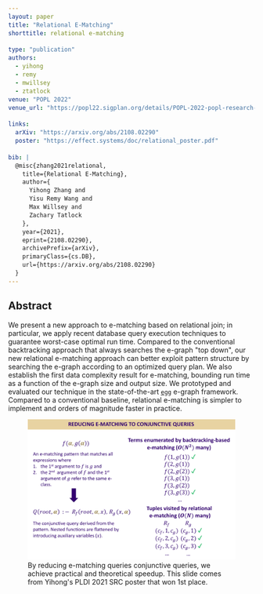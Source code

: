 ```yaml
---
layout: paper
title: "Relational E-Matching"
shorttitle: relational e-matching

type: "publication"
authors:
  - yihong
  - remy
  - mwillsey
  - ztatlock
venue: "POPL 2022"
venue_url: "https://popl22.sigplan.org/details/POPL-2022-popl-research-papers/35/Relational-E-Matching"

links:
  arXiv: "https://arxiv.org/abs/2108.02290"
  poster: "https://effect.systems/doc/relational_poster.pdf"

bib: |
  @misc{zhang2021relational,
    title={Relational E-Matching}, 
    author={
      Yihong Zhang and 
      Yisu Remy Wang and 
      Max Willsey and 
      Zachary Tatlock
    },
    year={2021},
    eprint={2108.02290},
    archivePrefix={arXiv},
    primaryClass={cs.DB},
    url={https://arxiv.org/abs/2108.02290}
  }
---
```


## Abstract

We present a new approach to e-matching based on relational join; 
in particular, we apply recent database query execution techniques to guarantee worst-case optimal run time.
Compared to the conventional backtracking approach that always searches the e-graph "top down", 
our new relational e-matching approach can better exploit pattern structure 
by searching the e-graph according to an optimized query plan. 
We also establish the first data complexity result for e-matching, 
bounding run time as a function of the e-graph size and output size.
We prototyped and evaluated our technique in the state-of-the-art 
<a href="//egraphs-good.github.io"><code>egg</code></a> e-graph framework. 
Compared to a conventional baseline, relational e-matching is simpler
to implement and orders of magnitude faster in practice. 

<figure class="fullwidth">
  <img src="/assets/relational-ematching-slide.png">
  <figcaption>
  By reducing e-matching queries conjunctive queries, 
  we achieve practical and theoretical speedup.
  This slide comes from Yihong's PLDI 2021 SRC poster that won 1st place.
  </figcaption>
</figure>
